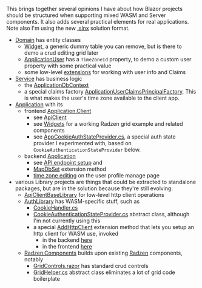 This brings together several opinions I have about how Blazor projects should be structured when supporting mixed WASM and Server components. It also adds several practical elements for real applications. Note also I'm using the new [.slnx](https://github.com/adamfoneil/BlazorTemplate/blob/master/BlazorTemplate.slnx) solution format.

- [Domain](https://github.com/adamfoneil/BlazorTemplate/tree/master/Domain) has entity classes
  - [Widget](https://github.com/adamfoneil/BlazorTemplate/blob/master/Domain/Widget.cs), a generic dummy table you can remove, but is there to demo a crud editing grid later
  - [ApplicationUser](https://github.com/adamfoneil/BlazorTemplate/blob/master/Domain/ApplicationUser.cs) has a `TimeZoneId` property, to demo a custom user property with some practical value
  - some low-level [extensions](https://github.com/adamfoneil/BlazorTemplate/blob/master/Domain/Extensions/IUserInfoExtensions.cs) for working with user info and Claims
- [Service](https://github.com/adamfoneil/BlazorTemplate/tree/master/Service) has business logic
  - the [ApplicationDbContext](https://github.com/adamfoneil/BlazorTemplate/blob/master/Service/ApplicationDbContext.cs)
  - a special claims factory [ApplicationUserClaimsPrincipalFactory](https://github.com/adamfoneil/BlazorTemplate/blob/master/Service/ApplicationUserClaimsPrincipalFactory.cs). This is what makes the user's time zone available to the client app.
- [Application](https://github.com/adamfoneil/BlazorTemplate/tree/master/Application) with its
  - frontend [Application.Client](https://github.com/adamfoneil/BlazorTemplate/tree/master/Application/Application.Client)
    - see [ApiClient](https://github.com/adamfoneil/BlazorTemplate/blob/master/Application/Application.Client/ApiClient.cs)
    - see [Widgets](https://github.com/adamfoneil/BlazorTemplate/tree/master/Application/Application.Client/Pages/Widgets) for a working Radzen grid example and related components
    - see [AppCookieAuthStateProvider.cs](https://github.com/adamfoneil/BlazorTemplate/blob/master/Application/Application.Client/AppCookieAuthStateProvider.cs), a special auth state provider I experimented with, based on `CookieAuthenticationStateProvider` below.
  - backend [Application](https://github.com/adamfoneil/BlazorTemplate/tree/master/Application/Application)
    - see [API endpoint setup](https://github.com/adamfoneil/BlazorTemplate/blob/master/Application/Application/Program.cs#L85-L87) and
    - [MapDbSet](https://github.com/adamfoneil/BlazorTemplate/blob/master/Application/Application/Extensions/DbContextExtensions.cs#L12) extension method
    - [time zone editing](https://github.com/adamfoneil/BlazorTemplate/blob/master/Application/Application/Components/Account/Pages/Manage/Index.razor#L32-L41) on the user profile manage page
- various Library projects are things that could be extracted to standalone packages, but are in the solution because they're still evolving:
  - [ApiClientBaseLibrary](https://github.com/adamfoneil/BlazorTemplate/tree/master/ApiClientBaseLibrary) for low-level http client operations
  - [AuthLibrary](https://github.com/adamfoneil/BlazorTemplate/tree/master/AuthLibrary) has WASM-specific stuff, such as
    - [CookieHandler.cs](https://github.com/adamfoneil/BlazorTemplate/blob/master/AuthLibrary/CookieHandler.cs)
    - [CookieAuthenticationStateProvider.cs](https://github.com/adamfoneil/BlazorTemplate/blob/master/AuthLibrary/CookieAuthenticationStateProvider.cs) abstract class, although I'm not currently using this
    - a special [AddHttpClient](https://github.com/adamfoneil/BlazorTemplate/blob/master/AuthLibrary/ServiceCollectionExtensions.cs#L7) extension method that lets you setup an http client for WASM use, invoked
      - in the backend [here](https://github.com/adamfoneil/BlazorTemplate/blob/master/Application/Application/Program.cs#L52)
      - in the frontend [here](https://github.com/adamfoneil/BlazorTemplate/blob/master/Application/Application.Client/Program.cs#L18)
  - [Radzen.Components](https://github.com/adamfoneil/BlazorTemplate/tree/master/Radzen.Components) builds upon existing [Radzen](https://blazor.radzen.com/) components, notably
    - [GridControls.razor](https://github.com/adamfoneil/BlazorTemplate/blob/master/Radzen.Components/GridControls.razor) has standard crud controls
    - [GridHelper.cs](https://github.com/adamfoneil/BlazorTemplate/blob/master/Radzen.Components/Abstract/GridHelper.cs) abstract class eliminates a lot of grid code boilerplate    
